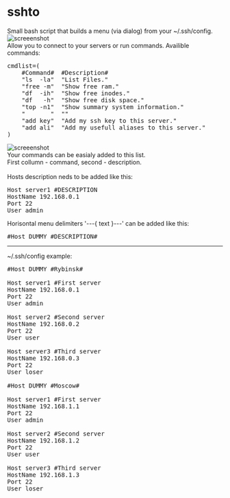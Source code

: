 # sshto

Small bash script that builds a menu (via dialog) from your ~/.ssh/config.</br>
![screeenshot](https://user-images.githubusercontent.com/18072680/32890161-ab6ad284-cade-11e7-92c7-f6901cfd0905.png)</br>
Allow you to connect to your servers or run commands. Availible commands:</br>
<pre>
cmdlist=(
    #Command#  #Description#
    "ls  -la"  "List Files."
    "free -m"  "Show free ram."
    "df  -ih"  "Show free inodes."
    "df   -h"  "Show free disk space."
    "top -n1"  "Show summary system information."
    "       "  ""
    "add key"  "Add my ssh key to this server."
    "add ali"  "Add my usefull aliases to this server."
)
</pre>
![screeenshot](https://user-images.githubusercontent.com/18072680/32892005-e118405e-cae5-11e7-8b2d-0ee47d4c9d38.png)</br>
Your commands can be easialy added to this list.</br>
First collumn - command, second - description.</br>
</br>
Hosts description neds to be added like this:</br>
<pre>
Host server1 #DESCRIPTION
HostName 192.168.0.1
Port 22
User admin
</pre>
Horisontal menu delimiters '---{ text }---' can be added like this:</br>
<pre>
#Host DUMMY #DESCRIPTION#
</pre>
------
~/.ssh/config example:
<pre>
#Host DUMMY #Rybinsk#

Host server1 #First server
HostName 192.168.0.1
Port 22
User admin

Host server2 #Second server
HostName 192.168.0.2
Port 22
User user

Host server3 #Third server
HostName 192.168.0.3
Port 22
User loser

#Host DUMMY #Moscow#

Host server1 #First server
HostName 192.168.1.1
Port 22
User admin

Host server2 #Second server
HostName 192.168.1.2
Port 22
User user

Host server3 #Third server
HostName 192.168.1.3
Port 22
User loser
</pre>
